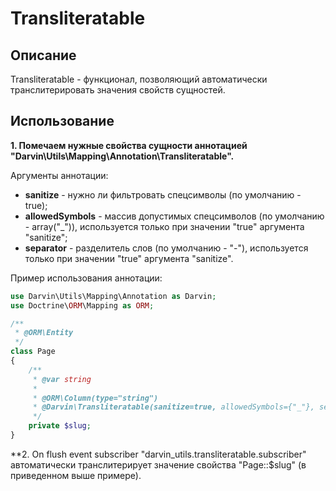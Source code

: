 Transliteratable
================

## Описание

Transliteratable - функционал, позволяющий автоматически транслитерировать значения свойств сущностей.

## Использование

**1. Помечаем нужные свойства сущности аннотацией "Darvin\Utils\Mapping\Annotation\Transliteratable".**

Аргументы аннотации:

- **sanitize** - нужно ли фильтровать спецсимволы (по умолчанию - true);
- **allowedSymbols** - массив допустимых спецсимволов (по умолчанию - array("_")), используется только при значении "true" аргумента "sanitize";
- **separator** - разделитель слов (по умолчанию - "-"), используется только при значении "true" аргумента "sanitize".

Пример использования аннотации:

```php
use Darvin\Utils\Mapping\Annotation as Darvin;
use Doctrine\ORM\Mapping as ORM;

/**
 * @ORM\Entity
 */
class Page
{
    /**
     * @var string
     *
     * @ORM\Column(type="string")
     * @Darvin\Transliteratable(sanitize=true, allowedSymbols={"_"}, separator="-")
     */
    private $slug;
}
```

**2. On flush event subscriber "darvin_utils.transliteratable.subscriber" автоматически транслитерирует значение
 свойства "Page::$slug" (в приведенном выше примере).
